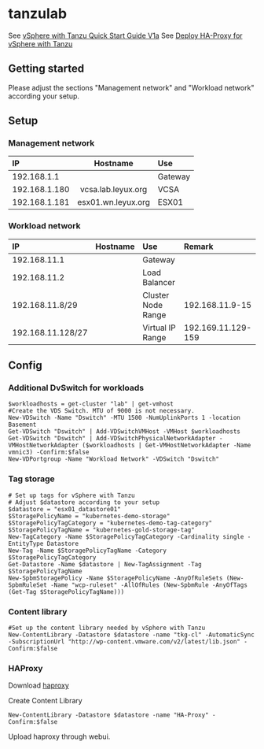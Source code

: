 # tanzulab

See [vSphere with Tanzu Quick Start Guide V1a](https://core.vmware.com/resource/vsphere-tanzu-quick-start-guide-v1a#_Toc53677546)
See [Deploy HA-Proxy for vSphere with Tanzu](https://cormachogan.com/2020/09/25/deploy-ha-proxy-for-vsphere-with-tanzu/)

## Getting started

Please adjust the sections "Management network" and "Workload network" according your setup.

## Setup

### Management network

| IP | Hostname | Use |
| :- | :-: | :- |
| 192.168.1.1 | | Gateway |
| 192.168.1.180 | vcsa.lab.leyux.org | VCSA |
| 192.168.1.181 | esx01.wn.leyux.org | ESX01 |

### Workload network

| IP | Hostname | Use | Remark |
| :- | :-: | :- | :- |
| 192.168.11.1 | | Gateway | |
| 192.168.11.2 | | Load Balancer | |
| 192.168.11.8/29| | Cluster Node Range | 192.168.11.9-15 |
| 192.168.11.128/27 | | Virtual IP Range | 192.169.11.129-159 |


## Config

### Additional DvSwitch for workloads
```
$workloadhosts = get-cluster "lab" | get-vmhost
#Create the VDS Switch. MTU of 9000 is not necessary.
New-VDSwitch -Name "Dswitch" -MTU 1500 -NumUplinkPorts 1 -location Basement
Get-VDSwitch "Dswitch" | Add-VDSwitchVMHost -VMHost $workloadhosts
Get-VDSwitch "Dswitch" | Add-VDSwitchPhysicalNetworkAdapter -VMHostNetworkAdapter ($workloadhosts | Get-VMHostNetworkAdapter -Name vmnic3) -Confirm:$false
New-VDPortgroup -Name "Workload Network" -VDSwitch "Dswitch"
```

### Tag storage
```
# Set up tags for vSphere with Tanzu
# Adjust $datastore according to your setup
$datastore = "esx01_datastore01"
$StoragePolicyName = "kubernetes-demo-storage"
$StoragePolicyTagCategory = "kubernetes-demo-tag-category"
$StoragePolicyTagName = "kubernetes-gold-storage-tag"
New-TagCategory -Name $StoragePolicyTagCategory -Cardinality single -EntityType Datastore
New-Tag -Name $StoragePolicyTagName -Category $StoragePolicyTagCategory
Get-Datastore -Name $datastore | New-TagAssignment -Tag $StoragePolicyTagName
New-SpbmStoragePolicy -Name $StoragePolicyName -AnyOfRuleSets (New-SpbmRuleSet -Name "wcp-ruleset" -AllOfRules (New-SpbmRule -AnyOfTags (Get-Tag $StoragePolicyTagName)))
```

### Content library
```
#Set up the content library needed by vSphere with Tanzu
New-ContentLibrary -Datastore $datastore -name "tkg-cl" -AutomaticSync -SubscriptionUrl "http://wp-content.vmware.com/v2/latest/lib.json" -Confirm:$false
```

### HAProxy

Download [haproxy](https://cdn.haproxy.com/download/haproxy/vsphere/ova/vmware-haproxy-v0.1.8.ova)

Create Content Library
```
New-ContentLibrary -Datastore $datastore -name "HA-Proxy" -Confirm:$false
```

Upload haproxy through webui.
